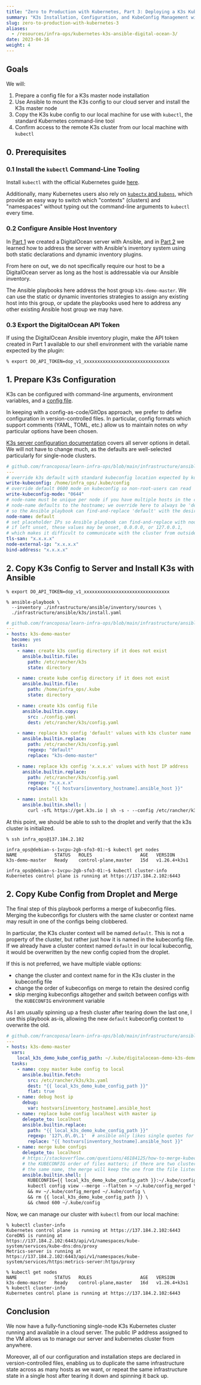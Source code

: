 ```yaml
---
title: "Zero to Production with Kubernetes, Part 3: Deploying a K3s Kubernetes Cluster with Ansible"
summary: "K3s Installation, Configuration, and KubeConfig Management with Ansible"
slug: zero-to-production-with-kubernetes-3
aliases:
  - /resources/infra-ops/kubernetes-k3s-ansible-digital-ocean-3/
date: 2023-04-16
weight: 4
---
```


## Goals

We will:

1. Prepare a config file for a K3s master node installation
2. Use Ansible to mount the K3s config to our cloud server and install the K3s master node
3. Copy the K3s kube config to our local machine for use with `kubectl`, the standard Kubernetes command-line tool
4. Confirm access to the remote K3s cluster from our local machine with `kubectl`

## 0. Prerequisites

### 0.1 Install the `kubectl` Command-Line Tooling

Install `kubectl` with the official Kubernetes guide [here](https://kubernetes.io/docs/tasks/tools/#kubectl).

Additionally, many Kubernetes users also rely on [`kubectx` and `kubens`](https://github.com/ahmetb/kubectx),
which provide an easy way to switch which "contexts" (clusters) and "namespaces"
without typing out the command-line arguments to `kubectl` every time.

### 0.2 Configure Ansible Host Inventory

In [Part 1](/resources/infra-ops/zero-to-production-with-kubernetes-1) we created a DigitalOcean server with Ansible,
and in [Part 2](/resources/infra-ops/zero-to-production-with-kubernetes-2) we learned how to address the server
with Ansible's inventory system using both static declarations and dynamic inventory plugins.

From here on out, we do not specifically require our host to be a DigitalOcean server
as long as the host is addressable via our Ansible inventory.

The Ansible playbooks here address the host group `k3s-demo-master`.
We can use the static or dynamic inventories strategies to assign any existing host into this group,
or update the playbooks used here to address any other existing Ansible host group we may have.

### 0.3 Export the DigitalOcean API Token

If using the DigitalOcean Ansible inventory plugin, make the API token created in Part 1
available to our shell environment with the variable name expected by the plugin:

```shell
% export DO_API_TOKEN=dop_v1_xxxxxxxxxxxxxxxxxxxxxxxxxxxxxxxx
```

## 1. Prepare K3s Configuration

K3s can be configured with command-line arguments, environment variables, and a [config file](https://docs.k3s.io/installation/configuration#configuration-file).

In keeping with a config-as-code/GitOps approach, we prefer to define configuration in version-controlled files.
In particular, config formats which support comments (YAML, TOML, etc.) allow us to maintain notes on *why* particular options have been chosen.

[K3s server configuration documentation](https://docs.k3s.io/cli/server) covers all server options in detail.
We will not have to change much, as the defaults are well-selected particularly for single-node clusters.

```yaml
# github.com/francoposa/learn-infra-ops/blob/main/infrastructure/ansible/k3s/config.yaml
---
# override k3s default with standard kubeconfig location expected by kubectl
write-kubeconfig: /home/infra_ops/.kube/config
# override default 0600 mode on kubeconfig so non-root-users can read
write-kubeconfig-mode: "0644"
# node-name must be unique per node if you have multiple hosts in the cluster
# node-name defaults to the hostname; we override here to always be 'default',
# so the Ansible playbook can find-and-replace 'default' with the desired name
node-name: default
# set placeholder IPs so Ansible playbook can find-and-replace with node's public IP
# if left unset, these values may be unset, 0.0.0.0, or 127.0.0.1,
# which makes it difficult to communicate with the cluster from outside the host
tls-san: "x.x.x.x"
node-external-ip: "x.x.x.x"
bind-address: "x.x.x.x"
```

## 2. Copy K3s Config to Server and Install K3s with Ansible

```shell
% export DO_API_TOKEN=dop_v1_xxxxxxxxxxxxxxxxxxxxxxxxxxxxxxxx

% ansible-playbook \
  --inventory ./infrastructure/ansible/inventory/sources \
  ./infrastructure/ansible/k3s/install.yaml
```

```yaml
# github.com/francoposa/learn-infra-ops/blob/main/infrastructure/ansible/k3s/install.yaml
---
- hosts: k3s-demo-master
  become: yes
  tasks:
    - name: create k3s config directory if it does not exist
      ansible.builtin.file:
        path: /etc/rancher/k3s
        state: directory

    - name: create kube config directory if it does not exist
      ansible.builtin.file:
        path: /home/infra_ops/.kube
        state: directory

    - name: create k3s config file
      ansible.builtin.copy:
        src: ./config.yaml
        dest: /etc/rancher/k3s/config.yaml

    - name: replace k3s config 'default' values with k3s cluster name
      ansible.builtin.replace:
        path: /etc/rancher/k3s/config.yaml
        regexp: "default"
        replace: "k3s-demo-master"

    - name: replace k3s config 'x.x.x.x' values with host IP address
      ansible.builtin.replace:
        path: /etc/rancher/k3s/config.yaml
        regexp: "x.x.x.x"
        replace: "{{ hostvars[inventory_hostname].ansible_host }}"

    - name: install k3s
      ansible.builtin.shell: |
        curl -sfL https://get.k3s.io | sh -s - --config /etc/rancher/k3s/config.yaml
```
At this point, we should be able to ssh to the droplet and verify that the k3s cluster is initialized.

```shell
% ssh infra_ops@137.184.2.102

infra_ops@debian-s-1vcpu-2gb-sfo3-01:~$ kubectl get nodes
NAME              STATUS   ROLES                  AGE   VERSION
k3s-demo-master   Ready    control-plane,master   15d   v1.26.4+k3s1

infra_ops@debian-s-1vcpu-2gb-sfo3-01:~$ kubectl cluster-info
Kubernetes control plane is running at https://137.184.2.102:6443
```

## 2. Copy Kube Config from Droplet and Merge

The final step of this playbook performs a merge of kubeconfig files.
Merging the kubeconfigs for clusters with the same cluster or context name may result in one of the configs being clobbered.

In particular, the K3s cluster context will be named `default`.
This is not a property of the cluster, but rather just how it is named in the kubeconfig file.
If we already have a cluster context named `default` in our local kubeconfig, it would be overwritten by the new config copied from the droplet.

If this is not preferred, we have multiple viable options:
* change the cluster and context name for in the K3s cluster in the kubeconfig file
* change the order of kubeconfigs on merge to retain the desired config
* skip merging kubeconfigs altogether and switch between configs with the `KUBECONFIG` environment variable

As I am usually spinning up a fresh cluster after tearing down the last one, I use this playbook as-is, allowing the new `default` kubeconfig context to overwrite the old.

```yaml
# github.com/francoposa/learn-infra-ops/blob/main/infrastructure/ansible/k3s/local-kube-config.yaml
---
- hosts: k3s-demo-master
  vars:
    local_k3s_demo_kube_config_path: ~/.kube/digitalocean-demo-k3s-demo.yaml
  tasks:
    - name: copy master kube config to local
      ansible.builtin.fetch:
        src: /etc/rancher/k3s/k3s.yaml
        dest: "{{ local_k3s_demo_kube_config_path }}"
        flat: true
    - name: debug host ip
      debug:
        var: hostvars[inventory_hostname].ansible_host
    - name: replace kube config localhost with master ip
      delegate_to: localhost
      ansible.builtin.replace:
        path: "{{ local_k3s_demo_kube_config_path }}"
        regexp: '127\.0\.0\.1'  # ansible only likes single quotes for this regex
        replace: "{{ hostvars[inventory_hostname].ansible_host }}"
    - name: merge kube configs
      delegate_to: localhost
      # https://stackoverflow.com/questions/46184125/how-to-merge-kubectl-config-file-with-kube-config
      # the KUBECONFIG order of files matters; if there are two clusters or users with
      # the same name, the merge will keep the one from the file listed first
      ansible.builtin.shell: |
        KUBECONFIG={{ local_k3s_demo_kube_config_path }}:~/.kube/config \
        kubectl config view --merge --flatten > ~/.kube/config_merged \
        && mv ~/.kube/config_merged ~/.kube/config \
        && rm {{ local_k3s_demo_kube_config_path }} \
        && chmod 600 ~/.kube/config

```
Now, we can manage our cluster with `kubectl` from our local machine:

```shell
% kubectl cluster-info
Kubernetes control plane is running at https://137.184.2.102:6443
CoreDNS is running at https://137.184.2.102:6443/api/v1/namespaces/kube-system/services/kube-dns:dns/proxy
Metrics-server is running at https://137.184.2.102:6443/api/v1/namespaces/kube-system/services/https:metrics-server:https/proxy

% kubectl get nodes
NAME              STATUS   ROLES                  AGE   VERSION
k3s-demo-master   Ready    control-plane,master   16d   v1.26.4+k3s1
% kubectl cluster-info
Kubernetes control plane is running at https://137.184.2.102:6443

```

## Conclusion

We now have a fully-functioning single-node K3s Kubernetes cluster running and available in a cloud server.
The public IP address assigned to the VM allows us to manage our server and kubernetes cluster from anywhere.

Moreover, all of our configuration and installation steps are declared in version-controlled files,
enabling us to duplicate the same infrastructure state across as many hosts as we want,
or repeat the same infrastructure state in a single host after tearing it down and spinning it back up.
